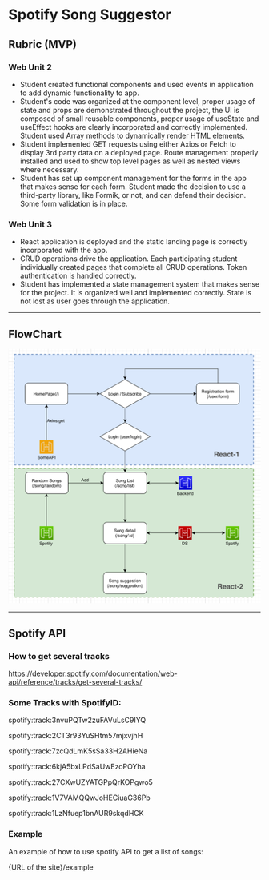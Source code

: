 # Spotify Song Suggestor 

## Rubric (MVP)

### Web Unit 2
* Student created functional components and used events in application to add dynamic functionality to app.
* Student's code was organized at the component level, proper usage of state and props are demonstrated throughout the project, the UI is composed of small reusable components, proper usage of useState and useEffect hooks are clearly incorporated and correctly implemented.  Student used Array methods to dynamically render HTML elements.
* Student implemented GET requests using either Axios or Fetch to display 3rd party data on a deployed page. Route management properly installed and used to show top level pages as well as nested views where necessary.
* Student has set up component management for the forms in the app that makes sense for each form. Student made the decision to use a third-party library, like Formik, or not, and can defend their decision. Some form validation is in place.

### Web Unit 3

* React application is deployed and the static landing page is correctly incorporated with the app.
* CRUD operations drive the application. Each participating student individually created pages that complete all CRUD operations. Token authentication is handled correctly.
* Student has implemented a state management system that makes sense for the project. It is organized well and implemented correctly. State is not lost as user goes through the application. 

---

## FlowChart

![FlowChart](/asset/flowChart/flowChart.png)

---
## Spotify API

### How to get several tracks

https://developer.spotify.com/documentation/web-api/reference/tracks/get-several-tracks/

### Some Tracks with SpotifyID:

spotify:track:3nvuPQTw2zuFAVuLsC9IYQ

spotify:track:2CT3r93YuSHtm57mjxvjhH

spotify:track:7zcQdLmK5sSa33H2AHieNa

spotify:track:6kjA5bxLPdSaUwEzoPOYha

spotify:track:27CXwUZYATGPpQrKOPgwo5

spotify:track:1V7VAMQQwJoHECiuaG36Pb

spotify:track:1LzNfuep1bnAUR9skqdHCK

### Example

An example of how to use spotify API to get a list of songs:

{URL of the site}/example


